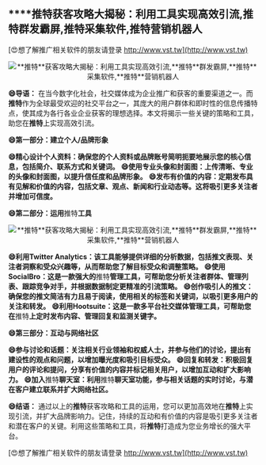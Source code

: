 ## ****推特**获客攻略大揭秘：利用工具实现高效引流,**推特**群发霸屏,**推特**采集软件,**推特**营销机器人**

[😍想了解推广相关软件的朋友请登录 http://www.vst.tw](http://www.vst.tw)

 <center><img src="https://vst.tw/MP4/tuiguang/png/8.png" alt="**推特**获客攻略大揭秘：利用工具实现高效引流,**推特**群发霸屏,**推特**采集软件,**推特**营销机器人"></center>

**😄导语：**
在当今数字化社会，社交媒体成为企业推广和获客的重要渠道之一。而**推特**作为全球最受欢迎的社交平台之一，其庞大的用户群体和即时性的信息传播特点，使其成为各行各业企业获客的理想选择。本文将揭示一些关键的策略和工具，助您在**推特**上实现高效引流。

**😄第一部分：建立个人/品牌形象**

**😄精心设计个人资料：确保您的个人资料或品牌账号简明扼要地展示您的核心信息，包括简介、联系方式和关键词。**
**😄使用专业头像和封面图：上传清晰、专业的头像和封面图，以提升信任度和品牌形象。**
**😄发布有价值的内容：定期发布具有见解和价值的内容，包括文章、观点、新闻和行业动态等。这将吸引更多关注者并增加可信度。**

**😄第二部分：运用**推特**工具**

 <center><img src="https://vst.tw/MP4/tuiguang/png/1.png" alt="**推特**获客攻略大揭秘：利用工具实现高效引流,**推特**群发霸屏,**推特**采集软件,**推特**营销机器人"></center>

**😄利用Twitter Analytics：该工具能够提供详细的分析数据，包括推文表现、关注者洞察和受众兴趣等，从而帮助您了解目标受众和调整策略。**
**😄使用SocialBro：这是一款强大的**推特**管理工具，可帮助您分析关注者群体、管理列表、跟踪竞争对手，并根据数据制定更精准的引流策略。**
**😄创作吸引人的推文：确保您的推文简洁有力且易于阅读，使用相关的标签和关键词，以吸引更多用户的关注和转发。**
**😄利用Hootsuite：这是一款多平台社交媒体管理工具，可帮助您在**推特**上定时发布内容、管理回复和监测关键字。**

**😄第三部分：互动与网络社区**

**😄参与讨论和话题：关注相关行业领袖和权威人士，并参与他们的讨论，提出有建设性的观点和问题，以增加曝光度和吸引目标受众。**
**😄回复和转发：积极回复用户的评论和提问，分享有价值的内容并标记相关用户，以增加互动和扩大影响力。**
**😄加入**推特**聊天室：利用**推特**聊天室功能，参与相关话题的实时讨论，与潜在客户建立联系并扩大网络社区。**

**😄结语：**
通过以上的**推特**获客攻略和工具的运用，您可以更加高效地在**推特**上实现引流，并扩大品牌影响力。记住，持续的互动和有价值的内容是吸引更多关注者和潜在客户的关键。利用这些策略和工具，将**推特**打造成为您业务增长的强大平台。

[😍想了解推广相关软件的朋友请登录 http://www.vst.tw](http://www.vst.tw)



